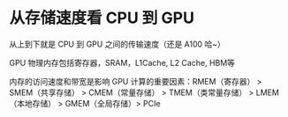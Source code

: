# 从存储速度看 CPU 到 GPU
从上到下就是 CPU 到 GPU 之间的传输速度（还是 A100 哈~）

GPU 物理内存包括寄存器，SRAM，L1Cache, L2 Cache, HBM等

内存的访问速度和带宽是影响 GPU 计算的重要因素：RMEM（寄存器） > SMEM（共享存储） > CMEM（常量存储） > TMEM（类常量存储） > LMEM（本地存储） > GMEM（全局存储）> PCIe
